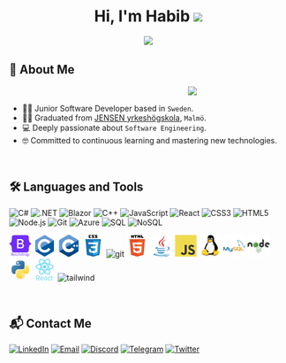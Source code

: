 <h1 align="center">Hi, I'm Habib <img src="https://media.giphy.com/media/hvRJCLFzcasrR4ia7z/giphy.gif" width="18"></h1>
<p align="center">
  <a href="https://github.com/DenverCoder1/readme-typing-svg"><img src="https://readme-typing-svg.herokuapp.com?font=Time+New+Roman&color=%23C8BE25&size=25&center=true&vCenter=true&width=500&height=80&lines=Software+Developer;Full-stack+Developer;.NET+Developer;Committed+to+continuous+learning"></a>
</p>
	
## 👤 About Me

<picture> <img align="right" src="https://github.com/7oSkaaa/7oSkaaa/blob/main/Images/Right_Side.gif?raw=true" width = 180px></picture>
<br><be>
- :technologist: Junior Software Developer based in `Sweden`.
- :student: Graduated from [JENSEN yrkeshögskola](https://www.jensenyh.se/vara-yh-utbildningar/systemutvecklare-inriktning-sakerhet), `Malmö`.
- :computer: Deeply passionate about `Software Engineering`.
- :nerd_face: Committed to continuous learning and mastering new technologies.
<br>

## 🛠️ Languages and Tools

![C#](https://img.shields.io/badge/C%23-239120?style=plastic&logo=c-sharp&logoColor=white)
![.NET](https://img.shields.io/badge/.NET-512BD4?style=plastic&logo=dotnet&logoColor=white)
![Blazor](https://img.shields.io/badge/Blazor-512BD4?style=plastic&logo=blazor&logoColor=white)
![C++](https://img.shields.io/badge/C++-00599C?style=plastic&logo=c%2B%2B&logoColor=white)
![JavaScript](https://img.shields.io/badge/JavaScript-F7DF1E?style=plastic&logo=javascript&logoColor=black)
![React](https://img.shields.io/badge/React-20232A?style=plastic&logo=react&logoColor=61DAFB)
![CSS3](https://img.shields.io/badge/CSS3-1572B6?style=plastic&logo=css3&logoColor=white)
![HTML5](https://img.shields.io/badge/HTML5-E34F26?style=plastic&logo=html5&logoColor=white)
![Node.js](https://img.shields.io/badge/Node.js-339933?style=plastic&logo=nodedotjs&logoColor=white)
![Git](https://img.shields.io/badge/Git-F05032?style=plastic&logo=git&logoColor=white)
![Azure](https://img.shields.io/badge/Azure-0089D6?style=plastic&logo=microsoft-azure&logoColor=white)
![SQL](https://img.shields.io/badge/SQL-4479A1?style=plastic&logo=sql&logoColor=white)
![NoSQL](https://img.shields.io/badge/NoSQL-00A560?style=plastic&logo=nosql&logoColor=white)

<p align="left"> 
  <img src="https://raw.githubusercontent.com/devicons/devicon/master/icons/bootstrap/bootstrap-plain-wordmark.svg" alt="bootstrap" width="40" height="40"/>
  <img src="https://raw.githubusercontent.com/devicons/devicon/master/icons/c/c-original.svg" alt="c" width="40" height="40"/>
  <img src="https://raw.githubusercontent.com/devicons/devicon/master/icons/cplusplus/cplusplus-original.svg" alt="cplusplus" width="40" height="40"/>
  <img src="https://raw.githubusercontent.com/devicons/devicon/master/icons/css3/css3-original-wordmark.svg" alt="css3" width="40" height="40"/>
  <img src="https://www.vectorlogo.zone/logos/git-scm/git-scm-icon.svg" alt="git" width="40" height="40"/>
  <img src="https://raw.githubusercontent.com/devicons/devicon/master/icons/html5/html5-original-wordmark.svg" alt="html5" width="40" height="40"/>
  <img src="https://raw.githubusercontent.com/devicons/devicon/master/icons/java/java-original.svg" alt="java" width="40" height="40"/>
  <img src="https://raw.githubusercontent.com/devicons/devicon/master/icons/javascript/javascript-original.svg" alt="javascript" width="40" height="40"/>
  <img src="https://raw.githubusercontent.com/devicons/devicon/master/icons/linux/linux-original.svg" alt="linux" width="40" height="40"/>
  <img src="https://raw.githubusercontent.com/devicons/devicon/master/icons/mysql/mysql-original-wordmark.svg" alt="mysql" width="40" height="40"/>
  <img src="https://raw.githubusercontent.com/devicons/devicon/master/icons/nodejs/nodejs-original-wordmark.svg" alt="nodejs" width="40" height="40"/>
  <img src="https://raw.githubusercontent.com/devicons/devicon/master/icons/python/python-original.svg" alt="python" width="40" height="40"/>
  <img src="https://raw.githubusercontent.com/devicons/devicon/master/icons/react/react-original-wordmark.svg" alt="react" width="40" height="40"/>
  <img src="https://www.vectorlogo.zone/logos/tailwindcss/tailwindcss-icon.svg" alt="tailwind" width="40" height="40"/>
</p><br>

## 📬 Contact Me

[![LinkedIn](https://img.shields.io/badge/LinkedIn-0077B5.svg?style=flat-square&logo=linkedin&logoColor=white)](https://www.linkedin.com/in/elhabib-asmama/)
[![Email](https://img.shields.io/badge/Email-D14836.svg?style=flat-square&logo=gmail&logoColor=white)](mailto:elhabibasmama@gmail.com)
[![Discord](https://img.shields.io/badge/Discord-7289DA.svg?style=flat-square&logo=discord&logoColor=white)](discordapp.com/users/855579805771759617)
[![Telegram](https://img.shields.io/badge/Telegram-26A5E4.svg?style=flat-square&logo=telegram&logoColor=white)](https://t.me/elhabib_asmama)
[![Twitter](https://img.shields.io/badge/Twitter-1DA1F2.svg?style=flat-square&logo=twitter&logoColor=white)](https://twitter.com/EAsmama)
